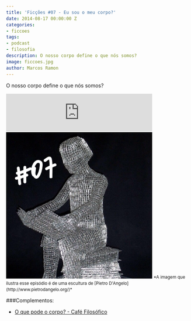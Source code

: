```yaml
---
title: 'Ficções #07 - Eu sou o meu corpo?'
date: 2014-08-17 00:00:00 Z
categories:
- ficcoes
tags:
- podcast
- filosofia
description: O nosso corpo define o que nós somos?
image: ficcoes.jpg
author: Marcos Ramon
---
```


O nosso corpo define o que nós somos?
     
<iframe src="https://anchor.fm/podcastficcoes/embed/episodes/Eu-sou-o-meu-corpo-e47jc7/a-aggksn" height="102px" width="400px" frameborder="0" scrolling="no"></iframe>

<img src="/assets/images/07_50.png" height="400" width="400" alt="Pietro D'Angelo">
<small>*A imagem que ilustra esse episódio é de uma escultura de [Pietro D'Angelo](http://www.pietrodangelo.org/)*</small>
     
###Complementos:
     
- [O que pode o corpo? - Café Filosófico](https://www.youtube.com/watch?v=oE3aoW2xp4w&noredirect=1)
